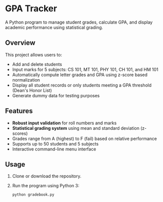 # GPA Tracker

A Python program to manage student grades, calculate GPA, and display academic performance using statistical grading.

## Overview

This project allows users to:

- Add and delete students
- Input marks for 5 subjects: CS 101, MT 101, PHY 101, CH 101, and HM 101
- Automatically compute letter grades and GPA using z-score based normalization
- Display all student records or only students meeting a GPA threshold (Dean's Honor List)
- Generate dummy data for testing purposes

## Features

- **Robust input validation** for roll numbers and marks
- **Statistical grading system** using mean and standard deviation (z-scores)
- Grades range from A (highest) to F (fail) based on relative performance
- Supports up to 50 students and 5 subjects
- Interactive command-line menu interface

## Usage

1. Clone or download the repository.
2. Run the program using Python 3:

   ```bash
   python gradebook.py
